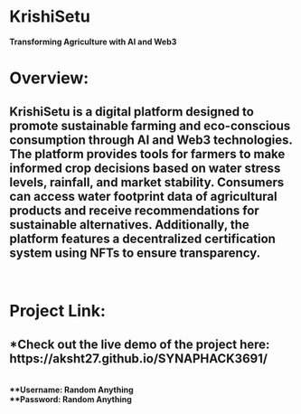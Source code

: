 # KrishiSetu
<b>Transforming Agriculture with AI and Web3</b>
<h1>Overview:</h1>
<h2>KrishiSetu is a digital platform designed to promote sustainable farming and eco-conscious consumption through AI and Web3 technologies. The platform provides tools for farmers to make informed crop decisions based on water stress levels, rainfall, and market stability. Consumers can access water footprint data of agricultural products and receive recommendations for sustainable alternatives. Additionally, the platform features a decentralized certification system using NFTs to ensure transparency.</h2><br>
<h1>Project Link:</h1>
<h2>*Check out the live demo of the project here: https://aksht27.github.io/SYNAPHACK3691/</h2><br>
<b>**Username: Random Anything</b><br>
<b>**Password: Random Anything</b><br>


